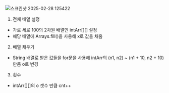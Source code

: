 ![스크린샷 2025-02-28 125422](https://github.com/user-attachments/assets/d269c2ca-7f5e-44db-8159-a14c0109d1b5)

1. 전체 배열 설정
- 가로 세로 100의 2차원 배열인 intArr[][] 설정
- 해당 배열에 Arrays.fill()을 사용해 x로 값을 채움

2. 배열 채우기
- String 배열로 받은 값들을 for문을 사용해 intArr의 (n1, n2) ~ (n1 + 10, n2 + 10)만큼 o로 변경

3. 횟수
- intArr[][]의 o 갯수 만큼 cnt++